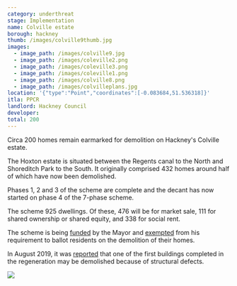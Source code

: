 ```yaml
---
category: underthreat
stage: Implementation 
name: Colville estate 
borough: hackney
thumb: /images/colville9thumb.jpg
images:
  - image_path: /images/colville9.jpg
  - image_path: /images/coleville2.png
  - image_path: /images/coleville3.png
  - image_path: /images/coleville1.png
  - image_path: /images/colville8.png
  - image_path: /images/colvilleplans.jpg
location: '{"type":"Point","coordinates":[-0.083684,51.536318]}'
itla: PPCR
landlord: Hackney Council
developer:
total: 200
---
```

Circa 200 homes remain earmarked for demolition on Hackney's Colville estate.

The Hoxton estate is situated between the Regents canal to the North and Shoreditch Park to the South. It originally comprised 432 homes around half of which have now been demolished.

Phases 1, 2 and 3 of the scheme are complete and the decant has now started on phase 4 of the 7-phase scheme.

The scheme 925 dwellings. Of these, 476 will be for market sale, 111 for shared ownership or shared equity, and 338 for social rent.

The scheme is being [funded](/approved/funding) by the Mayor and [exempted](/approved/ballotexemptions) from his requirement to ballot residents on the demolition of their homes.

In August 2019, it was [reported](https://www.hackneygazette.co.uk/news/bridport-house-tenants-told-hoxton-block-could-be-demolished-rather-than-repaired-1-6243329) that one of the first buildings completed in the regeneration may be demolished because of structural defects.

<img src="/images/bridport.png" class="img-fluid rounded img-thumbnail">
